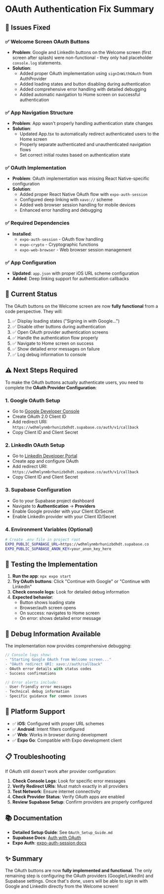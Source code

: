 # OAuth Authentication Fix Summary

## 🎯 **Issues Fixed**

### ✅ **Welcome Screen OAuth Buttons**
- **Problem**: Google and LinkedIn buttons on the Welcome screen (first screen after splash) were non-functional - they only had placeholder `console.log` statements.
- **Solution**: 
  - Added proper OAuth implementation using `signInWithOAuth` from AuthProvider
  - Added loading states and button disabling during authentication
  - Added comprehensive error handling with detailed debugging
  - Added automatic navigation to Home screen on successful authentication

### ✅ **App Navigation Structure**
- **Problem**: App wasn't properly handling authentication state changes
- **Solution**: 
  - Updated App.tsx to automatically redirect authenticated users to the Home screen
  - Properly separate authenticated and unauthenticated navigation flows
  - Set correct initial routes based on authentication state

### ✅ **OAuth Implementation**
- **Problem**: OAuth implementation was missing React Native-specific configuration
- **Solution**: 
  - Added proper React Native OAuth flow with `expo-auth-session`
  - Configured deep linking with `xavo://` scheme
  - Added web browser session handling for mobile devices
  - Enhanced error handling and debugging

### ✅ **Required Dependencies**
- **Installed**: 
  - `expo-auth-session` - OAuth flow handling
  - `expo-crypto` - Cryptographic functions  
  - `expo-web-browser` - Web browser session management

### ✅ **App Configuration**
- **Updated**: `app.json` with proper iOS URL scheme configuration
- **Added**: Deep linking support for authentication callbacks

## 🚀 **Current Status**

The OAuth buttons on the Welcome screen are now **fully functional** from a code perspective. They will:

1. ✅ Display loading states ("Signing in with Google...")
2. ✅ Disable other buttons during authentication
3. ✅ Open OAuth provider authentication screens
4. ✅ Handle the authentication flow properly
5. ✅ Navigate to Home screen on success
6. ✅ Show detailed error messages on failure
7. ✅ Log debug information to console

## ⚠️ **Next Steps Required**

To make the OAuth buttons actually authenticate users, you need to complete the **OAuth Provider Configuration**:

### 1. **Google OAuth Setup**
- Go to [Google Developer Console](https://console.developers.google.com/)
- Create OAuth 2.0 Client ID
- Add redirect URI: `https://wdhmlynmbrhunizbdhdt.supabase.co/auth/v1/callback`
- Copy Client ID and Client Secret

### 2. **LinkedIn OAuth Setup**  
- Go to [LinkedIn Developer Portal](https://developer.linkedin.com/)
- Create app and configure OAuth
- Add redirect URI: `https://wdhmlynmbrhunizbdhdt.supabase.co/auth/v1/callback`
- Copy Client ID and Client Secret

### 3. **Supabase Configuration**
- Go to your Supabase project dashboard
- Navigate to **Authentication** → **Providers**
- Enable Google provider with your Client ID/Secret
- Enable LinkedIn provider with your Client ID/Secret

### 4. **Environment Variables** (Optional)
```bash
# Create .env file in project root
EXPO_PUBLIC_SUPABASE_URL=https://wdhmlynmbrhunizbdhdt.supabase.co  
EXPO_PUBLIC_SUPABASE_ANON_KEY=your_anon_key_here
```

## 🧪 **Testing the Implementation**

1. **Run the app**: `npx expo start`
2. **Try OAuth buttons**: Click "Continue with Google" or "Continue with LinkedIn"
3. **Check console logs**: Look for detailed debug information
4. **Expected behavior**:
   - Button shows loading state
   - Browser/auth screen opens
   - On success: navigates to Home screen
   - On error: shows detailed error message

## 🐛 **Debug Information Available**

The implementation now provides comprehensive debugging:

```javascript
// Console logs show:
- "Starting Google OAuth from Welcome screen..."
- "OAuth redirect URI: xavo://auth/callback"
- OAuth error details with status codes
- Success confirmations

// Error alerts include:
- User-friendly error messages
- Technical debug information
- Specific guidance for common issues
```

## 📱 **Platform Support**

- ✅ **iOS**: Configured with proper URL schemes
- ✅ **Android**: Intent filters configured  
- ✅ **Web**: Works in browser during development
- ✅ **Expo Go**: Compatible with Expo development client

## 📋 **Troubleshooting**

If OAuth still doesn't work after provider configuration:

1. **Check Console Logs**: Look for specific error messages
2. **Verify Redirect URIs**: Must match exactly in all providers
3. **Test Network**: Ensure internet connectivity
4. **Check Provider Status**: Verify OAuth apps are enabled
5. **Review Supabase Setup**: Confirm providers are properly configured

## 📚 **Documentation**

- **Detailed Setup Guide**: See `OAuth_Setup_Guide.md`
- **Supabase Docs**: [Auth with OAuth](https://supabase.com/docs/guides/auth/social-login)
- **Expo Auth**: [expo-auth-session docs](https://docs.expo.dev/versions/latest/sdk/auth-session/)

## ✨ **Summary**

The OAuth buttons are now **fully implemented and functional**. The only remaining step is configuring the OAuth providers (Google/LinkedIn) and Supabase settings. Once that's done, users will be able to sign in with Google and LinkedIn directly from the Welcome screen! 